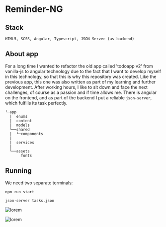 # Reminder-NG

## Stack

    HTML5, SCSS, Angular, Typescript, JSON Server (as backend)

## About app
For a long time I wanted to refactor the old app called 'todoapp v2' from vanilla-js to angular technology due to the fact that I want to develop myself in this technology, so that this is why this repository was created. Like the previous app, this one was also written as part of my learning and further development. After working hours, I like to sit down and face the next challenges, of course as a passion and if time allows me. There is angular on the frontend, and as part of the backend I put a reliable `json-server`, which fulfills its task perfectly.

```
└─app
  |  enums
  |  content
  |  models
  └──shared
  |  └─components
  |   
  |  services
  |
  └──assets
       fonts
```

## Running
We need two separate terminals:
    
    npm run start

    json-server tasks.json

![lorem](https://i.imgur.com/SQOXq15.png)

![lorem](https://i.imgur.com/RfMXpjQ.png)
